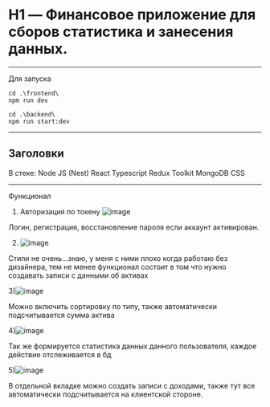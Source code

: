 # H1 — Финансовое приложение для сборов статистика и занесения данных.
---

Для запуска

```
cd .\frontend\
npm run dev

cd .\backend\
npm run start:dev

```
---

## Заголовки

В стеке: 
Node JS (Nest)
React
Typescript
Redux Toolkit
MongoDB 
CSS

---

Функционал

1) Авторизация по токену
![image](https://github.com/user-attachments/assets/395556d6-eaab-4b84-ab7a-aa80a37974ba)

Логин, регистрация, восстановление пароля если аккаунт активирован.

2) ![image](https://github.com/user-attachments/assets/979e1841-8169-46af-8ae0-e455c8f67bee)

Стили не очень...знаю, у меня с ними плохо когда работаю без дизайнера, тем не менее функционал состоит в том что нужно создавать записи с данными об активах

3)![image](https://github.com/user-attachments/assets/3c0ee15e-8640-4113-ae4a-7f0005c776d5)

Можно включить сортировку по типу, также автоматически подсчитывается сумма актива

4)![image](https://github.com/user-attachments/assets/9572951c-d200-4e29-b228-b4a8318ecfb6)

Так же формируется статистика данных данного пользователя, каждое действие отслеживается в бд

5)![image](https://github.com/user-attachments/assets/aa1e9249-5a26-48d9-a395-4c564c207329)

В отдельной вкладке можно создать записи с доходами, также тут все автоматически подсчитывается на клиентской стороне.


